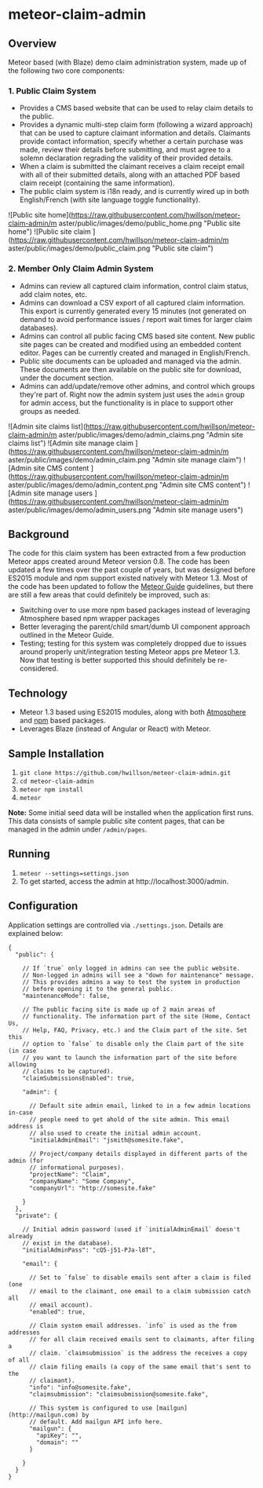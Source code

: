 # meteor-claim-admin

## Overview

Meteor based (with Blaze) demo claim administration system, made up of the following two core components:

### 1. Public Claim System

- Provides a CMS based website that can be used to relay claim details to the public.
- Provides a dynamic multi-step claim form (following a wizard approach) that can be used to capture claimant information and details. Claimants provide contact information, specify whether a certain purchase was made, review their details before submitting, and must agree to a solemn declaration regrading the validity of their provided details.
- When a claim is submitted the claimant receives a claim receipt email with all of their submitted details, along with an attached PDF based claim receipt (containing the same information).
- The public claim system is i18n ready, and is currently wired up in both English/French (with site language toggle functionality).

![Public site home](https://raw.githubusercontent.com/hwillson/meteor-claim-admin/m    aster/public/images/demo/public_home.png "Public site home")
![Public site claim ](https://raw.githubusercontent.com/hwillson/meteor-claim-admin/m    aster/public/images/demo/public_claim.png "Public site claim")

### 2. Member Only Claim Admin System

- Admins can review all captured claim information, control claim status, add claim notes, etc.
- Admins can download a CSV export of all captured claim information. This export is currently generated every 15 minutes (not generated on demand to avoid performance issues / report wait times for larger claim databases).
- Admins can control all public facing CMS based site content. New public site  pages can be created and modified using an embedded content editor. Pages can be currently created and managed in English/French.
- Public site documents can be uploaded and managed via the admin. These documents are then available on the public site for download, under the document section.
- Admins can add/update/remove other admins, and control which groups they're part of. Right now the admin system just uses the `admin` group for admin access, but the functionality is in place to support other groups as needed.

![Admin site claims list](https://raw.githubusercontent.com/hwillson/meteor-claim-admin/m    aster/public/images/demo/admin_claims.png "Admin site claims list")
![Admin site manage claim ](https://raw.githubusercontent.com/hwillson/meteor-claim-admin/m    aster/public/images/demo/admin_claim.png "Admin site manage claim")
![Admin site CMS content ](https://raw.githubusercontent.com/hwillson/meteor-claim-admin/m    aster/public/images/demo/admin_content.png "Admin site CMS content")
![Admin site manage users ](https://raw.githubusercontent.com/hwillson/meteor-claim-admin/m    aster/public/images/demo/admin_users.png "Admin site manage users")

## Background

The code for this claim system has been extracted from a few production Meteor apps created around Meteor version 0.8. The code has been updated a few times over the past couple of years, but was designed before ES2015 module and npm support existed natively with Meteor 1.3. Most of the code has been updated to follow the [Meteor Guide](http://guide.meteor.com) guidelines, but there are still a few areas that could definitely be improved, such as:

- Switching over to use more npm based packages instead of leveraging Atmosphere based npm wrapper packages
- Better leveraging the parent/child smart/dumb UI component approach outlined in the Meteor Guide.
- Testing; testing for this system was completely dropped due to issues around properly unit/integration testing Meteor apps pre Meteor 1.3. Now that testing is better supported this should definitely be re-considered.

## Technology

- Meteor 1.3 based using ES2015 modules, along with both [Atmosphere](https://atmospherejs.com) and [npm](https://www.npmjs.com) based packages.
- Leverages Blaze (instead of Angular or React) with Meteor.

## Sample Installation

1. `git clone https://github.com/hwillson/meteor-claim-admin.git`
2. `cd meteor-claim-admin`
3. `meteor npm install`
4. `meteor`

**Note:** Some initial seed data will be installed when the application first runs. This data consists of sample public site content pages, that can be managed in the admin under `/admin/pages`.

## Running

1. `meteor --settings=settings.json`
2. To get started, access the admin at http://localhost:3000/admin.

## Configuration

Application settings are controlled via `./settings.json`. Details are explained below:
```
{
  "public": {

    // If `true` only logged in admins can see the public website.
    // Non-logged in admins will see a "down for maintenance" message.
    // This provides admins a way to test the system in production
    // before opening it to the general public.
    "maintenanceMode": false,

    // The public facing site is made up of 2 main areas of
    // functionality. The information part of the site (Home, Contact Us,
    // Help, FAQ, Privacy, etc.) and the Claim part of the site. Set this
    // option to `false` to disable only the Claim part of the site (in case
    // you want to launch the information part of the site before allowing
    // claims to be captured).
    "claimSubmissionsEnabled": true,

    "admin": {

      // Default site admin email, linked to in a few admin locations in-case
      // people need to get ahold of the site admin. This email address is
      // also used to create the initial admin account.
      "initialAdminEmail": "jsmith@somesite.fake",

      // Project/company details displayed in different parts of the admin (for
      // informational purposes).
      "projectName": "Claim",
      "companyName": "Some Company",
      "companyUrl": "http://somesite.fake"

    }
  },
  "private": {

    // Initial admin password (used if `initialAdminEmail` doesn't already
    // exist in the database).
    "initialAdminPass": "cQ5-j51-PJa-l8T",

    "email": {

      // Set to `false` to disable emails sent after a claim is filed (one
      // email to the claimant, one email to a claim submission catch all
      // email account).
      "enabled": true,

      // Claim system email addresses. `info` is used as the from addresses
      // for all claim received emails sent to claimants, after filing a
      // claim. `claimsubmission` is the address the receives a copy of all
      // claim filing emails (a copy of the same email that's sent to the
      // claimant).
      "info": "info@somesite.fake",
      "claimsubmission": "claimsubmission@somesite.fake",

      // This system is configured to use [mailgun](http://mailgun.com) by
      // default. Add mailgun API info here.
      "mailgun": {
        "apiKey": "",
        "domain": ""
      }

    }
  }
}
```
